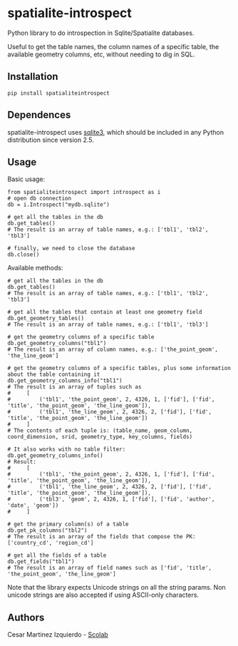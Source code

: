 # spatialite-introspect
Python library to do introspection in Sqlite/Spatialite databases.

Useful to get the table names, the column names of a specific table, the available geometry columns, etc, without needing to dig in SQL.

## Installation

```
pip install spatialiteintrospect
```

## Dependences

spatialite-introspect uses [sqlite3](https://docs.python.org/2/library/sqlite3.html), which should be included in any Python distribution since version 2.5.

## Usage

Basic usage:


```
from spatialiteintrospect import introspect as i
# open db connection
db = i.Introspect("mydb.sqlite")

# get all the tables in the db
db.get_tables()
# The result is an array of table names, e.g.: ['tbl1', 'tbl2', 'tbl3']

# finally, we need to close the database
db.close()

```

Available methods:


```
# get all the tables in the db
db.get_tables()
# The result is an array of table names, e.g.: ['tbl1', 'tbl2', 'tbl3']

# get all the tables that contain at least one geometry field
db.get_geometry_tables()
# The result is an array of table names, e.g.: ['tbl1', 'tbl3']

# get the geometry columns of a specific table
db.get_geometry_columns("tbl1")
# The result is an array of column names, e.g.: ['the_point_geom', 'the_line_geom']

# get the geometry columns of a specific tables, plus some information about the table containing it
db.get_geometry_columns_info("tbl1")
# The result is an array of tuples such as
#     [
#         ('tbl1', 'the_point_geom', 2, 4326, 1, ['fid'], ['fid', 'title', 'the_point_geom', 'the_line_geom']),
#         ('tbl1', 'the_line_geom', 2, 4326, 2, ['fid'], ['fid', 'title', 'the_point_geom', 'the_line_geom'])
#     ]
# The contents of each tuple is: (table_name, geom_column, coord_dimension, srid, geometry_type, key_columns, fields)

# It also works with no table filter:
db.get_geometry_columns_info()
# Result:
#     [
#         ('tbl1', 'the_point_geom', 2, 4326, 1, ['fid'], ['fid', 'title', 'the_point_geom', 'the_line_geom']),
#         ('tbl1', 'the_line_geom', 2, 4326, 2, ['fid'], ['fid', 'title', 'the_point_geom', 'the_line_geom']),
#         ('tbl3', 'geom', 2, 4326, 1, ['fid'], ['fid', 'author', 'date', 'geom'])
#     ]

# get the primary column(s) of a table
db.get_pk_columns("tbl2")
# The result is an array of the fields that compose the PK: ['country_cd', 'region_cd']

# get all the fields of a table
db.get_fields("tbl1")
# The result is an array of field names such as ['fid', 'title', 'the_point_geom', 'the_line_geom']

```

Note that the library expects Unicode strings on all the string params. Non unicode strings are also accepted if using ASCII-only characters. 


## Authors

Cesar Martinez Izquierdo - [Scolab](http://scolab.es)
